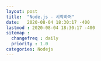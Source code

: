 ```yaml
---
layout: post
title:  "Node.js - 시작하며"
date:   2020-08-04 18:30:17 -400
lastmod : 2020-08-04 18:30:17 -400
sitemap :
  changefreq : daily
  priority : 1.0
categories: Nodejs
---
```

